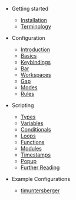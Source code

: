 - Getting started

  - [Installation](getting_started/installation.md)
  - [Terminology](getting_started/terminology.md)
  
- Configuration

  - [Introduction](configuration/introduction.md)
  - [Basics](configuration/basics.md)
  - [Keybindings](configuration/keybindings.md)
  - [Bar](configuration/bar.md)
  - [Workspaces](configuration/workspaces.md)
  - [Gap](configuration/gap.md)
  - [Modes](configuration/modes.md)
  - [Rules](configuration/rules.md)

- Scripting

  - [Types](scripting/types.md)
  - [Variables](scripting/variables.md)
  - [Conditionals](scripting/conditionals.md)
  - [Loops](scripting/loops.md)
  - [Functions](scripting/functions.md)
  - [Modules](scripting/modules.md)
  - [Timestamps](scripting/timestamp.md)
  - [Popup](scripting/popup.md)
  - [Further Reading](scripting/further_reading.md)

- Example Configurations

  - [timuntersberger](example_configurations/timuntersberger.md)